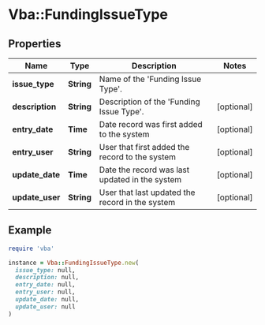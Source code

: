 # Vba::FundingIssueType

## Properties

| Name | Type | Description | Notes |
| ---- | ---- | ----------- | ----- |
| **issue_type** | **String** | Name of the &#39;Funding Issue Type&#39;. |  |
| **description** | **String** | Description of the &#39;Funding Issue Type&#39;. | [optional] |
| **entry_date** | **Time** | Date record was first added to the system | [optional] |
| **entry_user** | **String** | User that first added the record to the system | [optional] |
| **update_date** | **Time** | Date the record was last updated in the system | [optional] |
| **update_user** | **String** | User that last updated the record in the system | [optional] |

## Example

```ruby
require 'vba'

instance = Vba::FundingIssueType.new(
  issue_type: null,
  description: null,
  entry_date: null,
  entry_user: null,
  update_date: null,
  update_user: null
)
```


